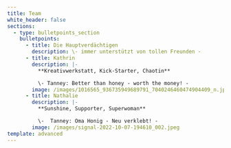 ```yaml
---
title: Team
white_header: false
sections:
  - type: bulletpoints_section
    bulletpoints:
      - title: Die Hauptverdächtigen
        description: \- immer unterstützt von tollen Freunden -
      - title: Kathrin
        description: |-
          **Kreativwerkstatt, Kick-Starter, Chaotin**

          \- Tanney: Better than honey - worth the money! -
        image: /images/1016565_936735949689791_7040246460474904409_n.jpg
      - title: Nathalie
        description: |-
          **Sunshine, Supporter, Superwoman**

          \-  Tanney: Oma Honig - Neu verklebt! -
        image: /images/signal-2022-10-07-194610_002.jpeg
template: advanced
---
```

